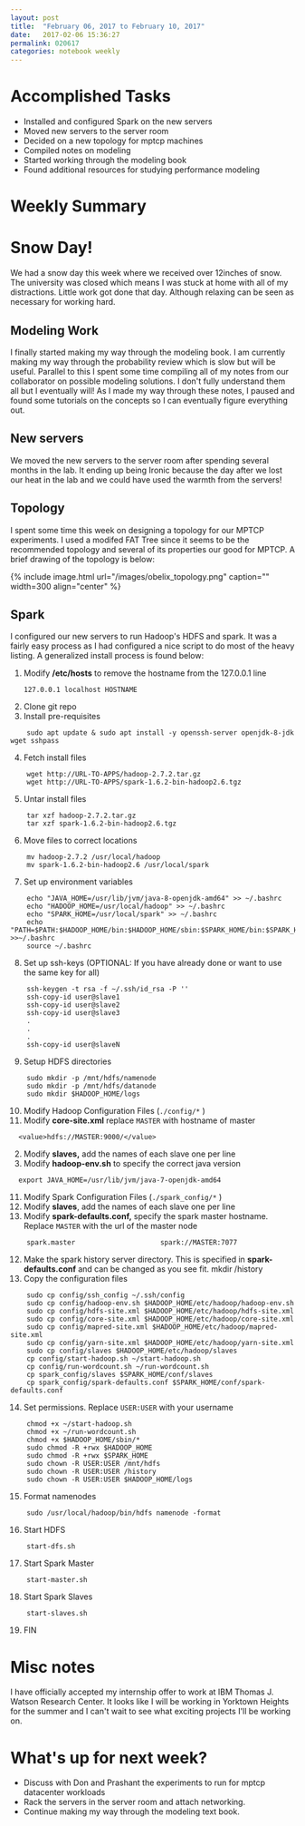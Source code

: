 ```yaml
---
layout: post
title:  "February 06, 2017 to February 10, 2017"
date:   2017-02-06 15:36:27
permalink: 020617
categories: notebook weekly
---
```


# Accomplished Tasks
- Installed and configured Spark on the new servers
- Moved new servers to the server room
- Decided on a new topology for mptcp machines
- Compiled notes on modeling
- Started working through the modeling book
- Found additional resources for studying performance modeling

# Weekly Summary

# Snow Day!
We had a snow day this week where we received over 12inches of snow. The university was closed which means I was stuck at home with all of my distractions. Little work got done that day. Although 
relaxing can be seen as necessary for working hard. 

## Modeling Work
I finally started making my way through the modeling book. I am currently making my way through the probability review
which is slow but will be useful. Parallel to this I spent some time compiling all of my notes 
from our collaborator on possible modeling solutions. I don't fully understand them all but I eventually will!
As I made my way through these notes, I paused and found some tutorials on the concepts so I can eventually figure everything out.


## New servers
We moved the new servers to the server room after spending several months in the lab. It ending up being Ironic because the day after we lost our heat in the lab and we could have used the warmth from the servers! 

## Topology
I spent some time this week on designing a topology for our MPTCP experiments. I used a modifed FAT Tree since it seems to be the recommended topology and several of its properties our good for MPTCP. A brief drawing of the topology is below:

{% include image.html url="/images/obelix_topology.png" caption="" width=300 align="center" %}



## Spark
I configured our new servers to run Hadoop's HDFS and spark. It was a fairly easy process as I had configured a nice script to do most of the heavy listing. A generalized install process is found below:

1. Modify **/etc/hosts** to remove the hostname from the 127.0.0.1 line
    ```
    127.0.0.1 localhost HOSTNAME
    ```
2. Clone git repo
3. Install pre-requisites
```
    sudo apt update & sudo apt install -y openssh-server openjdk-8-jdk wget sshpass 
```
4. Fetch install files
```
    wget http://URL-TO-APPS/hadoop-2.7.2.tar.gz
    wget http://URL-TO-APPS/spark-1.6.2-bin-hadoop2.6.tgz
```
5. Untar install files
```
    tar xzf hadoop-2.7.2.tar.gz
    tar xzf spark-1.6.2-bin-hadoop2.6.tgz
```
6. Move files to correct locations
```
    mv hadoop-2.7.2 /usr/local/hadoop
    mv spark-1.6.2-bin-hadoop2.6 /usr/local/spark
```
7. Set up environment variables
```
    echo "JAVA_HOME=/usr/lib/jvm/java-8-openjdk-amd64" >> ~/.bashrc
    echo "HADOOP_HOME=/usr/local/hadoop" >> ~/.bashrc
    echo "SPARK_HOME=/usr/local/spark" >> ~/.bashrc
    echo "PATH=$PATH:$HADOOP_HOME/bin:$HADOOP_HOME/sbin:$SPARK_HOME/bin:$SPARK_HOME/sbin" >>~/.bashrc
    source ~/.bashrc
```
8. Set up ssh-keys (OPTIONAL: If you have already done or want to use the same key for all)
```
    ssh-keygen -t rsa -f ~/.ssh/id_rsa -P ''
    ssh-copy-id user@slave1
    ssh-copy-id user@slave2
    ssh-copy-id user@slave3
    .
    .
    .
    ssh-copy-id user@slaveN
```
9. Setup HDFS directories
```
    sudo mkdir -p /mnt/hdfs/namenode
    sudo mkdir -p /mnt/hdfs/datanode
    sudo mkdir $HADOOP_HOME/logs
```
10. Modify Hadoop Configuration Files (`./config/*` )
  1. Modify **core-site.xml** replace `MASTER` with hostname of master
  ```
    <value>hdfs://MASTER:9000/</value>  
  ```
  2. Modify **slaves,** add the names of each slave one per line
  3.  Modify **hadoop-env.sh** to specify the correct java version
  ```
    export JAVA_HOME=/usr/lib/jvm/java-7-openjdk-amd64
  ```
11. Modify Spark Configuration Files (`./spark_config/*` )
  1. Modify **slaves**, add the names of each slave one per line
  2. Modify **spark-defaults.conf,** specify the spark master hostname. Replace `MASTER` with the url of the master node
```
    spark.master                     spark://MASTER:7077
```
12. Make the spark history server directory. This is specified in **spark-defaults.conf** and can be changed as you see fit.
    mkdir /history
13. Copy the configuration files
```
    sudo cp config/ssh_config ~/.ssh/config
    sudo cp config/hadoop-env.sh $HADOOP_HOME/etc/hadoop/hadoop-env.sh
    sudo cp config/hdfs-site.xml $HADOOP_HOME/etc/hadoop/hdfs-site.xml
    sudo cp config/core-site.xml $HADOOP_HOME/etc/hadoop/core-site.xml
    sudo cp config/mapred-site.xml $HADOOP_HOME/etc/hadoop/mapred-site.xml
    sudo cp config/yarn-site.xml $HADOOP_HOME/etc/hadoop/yarn-site.xml
    sudo cp config/slaves $HADOOP_HOME/etc/hadoop/slaves
    cp config/start-hadoop.sh ~/start-hadoop.sh
    cp config/run-wordcount.sh ~/run-wordcount.sh
    cp spark_config/slaves $SPARK_HOME/conf/slaves
    cp spark_config/spark-defaults.conf $SPARK_HOME/conf/spark-defaults.conf
```
14. Set permissions. Replace `USER:USER` with your username
```
    chmod +x ~/start-hadoop.sh
    chmod +x ~/run-wordcount.sh
    chmod +x $HADOOP_HOME/sbin/*
    sudo chmod -R +rwx $HADOOP_HOME
    sudo chmod -R +rwx $SPARK_HOME
    sudo chown -R USER:USER /mnt/hdfs
    sudo chown -R USER:USER /history
    sudo chown -R USER:USER $HADOOP_HOME/logs
```
15. Format namenodes
```
    sudo /usr/local/hadoop/bin/hdfs namenode -format
```
16. Start HDFS
```
    start-dfs.sh
```
17. Start Spark Master
```
    start-master.sh
```
18. Start Spark Slaves
```
    start-slaves.sh
``` 
19. FIN

# Misc notes

I have officially accepted my internship offer to work at IBM Thomas J. Watson Research Center. 
It looks like I will be working in Yorktown Heights for the summer and I can't wait to see what exciting 
projects I'll be working on.


# What's  up for next week?
- Discuss with Don and Prashant the experiments to run for mptcp datacenter workloads
- Rack the servers in the server room and attach networking.
- Continue making my way through the modeling text book.
